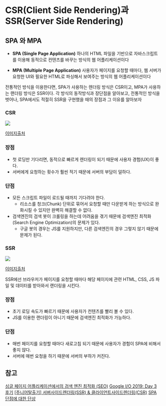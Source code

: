 # CSR(Client Side Rendering)과 SSR(Server Side Rendering)

## SPA 와 MPA

- **SPA (Single Page Application)**
  하나의 HTML 파일을 기반으로 자바스크립트를 이용해 동적으로 컨텐츠를 바꾸는 방식의 웹 어플리케이션이다

- **MPA (Multiple Page Application)**
  사용자가 페이지를 요청할 때마다, 웹 서버가 요청한 UI와 필요한 HTML로 파싱해서 보여주는 방식의 웹 어플리케이션이다

전통적인 방식을 이용한다면, SPA가 사용하는 렌더링 방식은 CSR이고, MPA가 사용하는 랜더링 방식은 SSR이다.
각 방식의 동작방식과 장단점을 알아보고, 전통적인 방식을 벗어나, SPA에서도 적절히 SSR을 구현했을 때의 장점과 그 이유를 알아보자

### CSR

<img src="https://github.com/baeharam/Must-Know-About-Frontend/raw/main/images/frontend/CSR.png">

[이미지출처](https://medium.com/@adamzerner/client-side-rendering-vs-server-side-rendering-a32d2cf3bfcc)

### 장점

- 첫 로딩만 기다리면, 동적으로 빠르게 렌더링이 되기 때문에 사용자 경험(UX)이 좋다.
- 서버에게 요청하는 횟수가 훨씬 적기 때문에 서버의 부담이 덜하다.

### 단점

- 모든 스크립트 파일이 로드될 때까지 기다려야 한다.
  - 리소스를 청크(Chunk) 단위로 묶어서 요청할 때만 다운받게 하는 방식으로 완화시킬 수 있지만 완벽히 해결할 수 없다.
- 검색엔진의 검색 봇이 크롤링을 하는데 어려움을 겪기 때문에 검색엔진 최적화(Search Engine Optimization)의 문제가 있다.
  - 구글 봇의 경우는 JS를 지원하지만, 다른 검색엔진의 경우 그렇지 않기 때문에 문제가 된다.

### SSR

<img src="https://github.com/baeharam/Must-Know-About-Frontend/raw/main/images/frontend/SSR.png">

[이미지출처](https://medium.com/@adamzerner/client-side-rendering-vs-server-side-rendering-a32d2cf3bfcc)

SSR에선 브라우저가 페이지를 요청할 때마다 해당 페이지에 관련 HTML, CSS, JS 파일 및 데이터를 받아와서 랜더링을 시킨다.

### 장점

- 초기 로딩 속도가 빠르기 때문에 사용자가 컨텐츠를 빨리 볼 수 있다.
- JS를 이용한 랜더링이 아니기 때문에 검색엔진 최적화가 가능하다.

### 단점

- 매번 페이지를 요청할 때마다 새로고침 되기 때문에 사용자가 경험이 SPA에 비해서 좋지 않다.
- 서버에 매번 요청을 하기 때문에 서버의 부하가 커진다.

## 참고

[싱글 페이지 어플리케이션에서의 검색 엔진 최적화 (SEO)](https://funnygangstar.tistory.com/entry/%EC%8B%B1%EA%B8%80-%ED%8E%98%EC%9D%B4%EC%A7%80-%EC%96%B4%ED%94%8C%EB%A6%AC%EC%BC%80%EC%9D%B4%EC%85%98%EC%97%90%EC%84%9C%EC%9D%98-%EA%B2%80%EC%83%89-%EC%97%94%EC%A7%84-%EC%B5%9C%EC%A0%81%ED%99%94-SEO)
[Google I/O 2019: Day 3 후기](https://hyunseob.github.io/2019/05/26/google-io-2019-day-3/)
[[주니어탈출기] 서버사이드렌더링(SSR) & 클라이언트사이드렌더링(CSR)](https://velog.io/@zansol/%ED%99%95%EC%9D%B8%ED%95%98%EA%B8%B0-%EC%84%9C%EB%B2%84%EC%82%AC%EC%9D%B4%EB%93%9C%EB%A0%8C%EB%8D%94%EB%A7%81SSR-%ED%81%B4%EB%9D%BC%EC%9D%B4%EC%96%B8%ED%8A%B8%EC%82%AC%EC%9D%B4%EB%93%9C%EB%A0%8C%EB%8D%94%EB%A7%81CSR)
[SPA 단점에 대한 단상](https://m.mkexdev.net/374)
